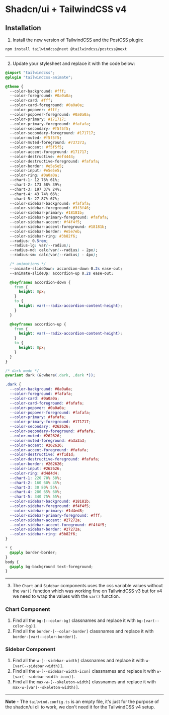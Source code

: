 # Shadcn/ui + TailwindCSS v4

## Installation

1. Install the new version of TailwindCSS and the PostCSS plugin:

```bash
npm install tailwindcss@next @tailwindcss/postcss@next
```

---

2. Update your stylesheet and replace it with the code below:

```css
@import "tailwindcss";
@plugin "tailwindcss-animate";

@theme {
  --color-background: #fff;
  --color-foreground: #0a0a0a;
  --color-card: #fff;
  --color-card-foreground: #0a0a0a;
  --color-popover: #fff;
  --color-popover-foreground: #0a0a0a;
  --color-primary: #171717;
  --color-primary-foreground: #fafafa;
  --color-secondary: #f5f5f5;
  --color-secondary-foreground: #171717;
  --color-muted: #f5f5f5;
  --color-muted-foreground: #737373;
  --color-accent: #f5f5f5;
  --color-accent-foreground: #171717;
  --color-destructive: #ef4444;
  --color-destructive-foreground: #fafafa;
  --color-border: #e5e5e5;
  --color-input: #e5e5e5;
  --color-ring: #0a0a0a;
  --chart-1: 12 76% 61%;
  --chart-2: 173 58% 39%;
  --chart-3: 197 37% 24%;
  --chart-4: 43 74% 66%;
  --chart-5: 27 87% 67%;
  --color-sidebar-background: #fafafa;
  --color-sidebar-foreground: #3f3f46;
  --color-sidebar-primary: #18181b;
  --color-sidebar-primary-foreground: #fafafa;
  --color-sidebar-accent: #f4f4f5;
  --color-sidebar-accent-foreground: #18181b;
  --color-sidebar-border: #e5e7eb;
  --color-sidebar-ring: #3b82f6;
  --radius: 0.5rem;
  --radius-lg: var(--radius);
  --radius-md: calc(var(--radius) - 2px);
  --radius-sm: calc(var(--radius) - 4px);

  /* animations */
  --animate-slideDown: accordion-down 0.2s ease-out;
  --animate-slideUp: accordion-up 0.2s ease-out;

  @keyframes accordion-down {
    from {
      height: 0px;
    }
    to {
      height: var(--radix-accordion-content-height);
    }
  }

  @keyframes accordion-up {
    from {
      height: var(--radix-accordion-content-height);
    }
    to {
      height: 0px;
    }
  }
}

/* dark mode */
@variant dark (&:where(.dark, .dark *));

.dark {
  --color-background: #0a0a0a;
  --color-foreground: #fafafa;
  --color-card: #0a0a0a;
  --color-card-foreground: #fafafa;
  --color-popover: #0a0a0a;
  --color-popover-foreground: #fafafa;
  --color-primary: #fafafa;
  --color-primary-foreground: #171717;
  --color-secondary: #262626;
  --color-secondary-foreground: #fafafa;
  --color-muted: #262626;
  --color-muted-foreground: #a3a3a3;
  --color-accent: #262626;
  --color-accent-foreground: #fafafa;
  --color-destructive: #7f1d1d;
  --color-destructive-foreground: #fafafa;
  --color-border: #262626;
  --color-input: #262626;
  --color-ring: #d4d4d4;
  --chart-1: 220 70% 50%;
  --chart-2: 160 60% 45%;
  --chart-3: 30 80% 55%;
  --chart-4: 280 65% 60%;
  --chart-5: 340 75% 55%;
  --color-sidebar-background: #18181b;
  --color-sidebar-foreground: #f4f4f5;
  --color-sidebar-primary: #1d4ed8;
  --color-sidebar-primary-foreground: #fff;
  --color-sidebar-accent: #27272a;
  --color-sidebar-accent-foreground: #f4f4f5;
  --color-sidebar-border: #27272a;
  --color-sidebar-ring: #3b82f6;
}

* {
  @apply border-border;
}
body {
  @apply bg-background text-foreground;
}
```

---

3. The `Chart` and `Sidebar` components uses the css variable values without the `var()` function which was working fine on TailwindCSS v3 but for v4 we need to wrap the values with the `var()` function.

### Chart Component

1. Find all the `bg-[--color-bg]` classnames and replace it with `bg-[var(--color-bg)]`.
2. Find all the `border-[--color-border]` classnames and replace it with `border-[var(--color-border)]`.

### Sidebar Component

1. Find all the `w-[--sidebar-width]` classnames and replace it with `w-[var(--sidebar-width)]`.
2. Find all the `w-[--sidebar-width-icon]` classnames and replace it with `w-[var(--sidebar-width-icon)]`.
3. Find all the `max-w-[--skeleton-width]` classnames and replace it with `max-w-[var(--skeleton-width)]`.

---

**Note** - The `tailwind.config.ts` is an empty file, it's just for the purpose of the shadcn/ui cli to work, we don't need it for the TailwindCSS v4 setup.
